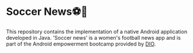 # Soccer News:soccer::woman:
This repository contains the implementation of a native Android application developed in Java. 'Soccer news' is a women's football news app and is part of the Android empowerment bootcamp provided by [DIO](https://web.dio.me/home).
